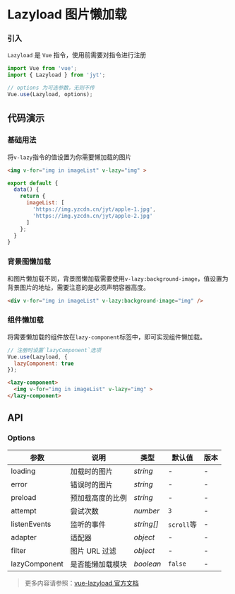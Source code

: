 # Lazyload 图片懒加载

### 引入

`Lazyload` 是 `Vue` 指令，使用前需要对指令进行注册

```js
import Vue from 'vue';
import { Lazyload } from 'jyt';

// options 为可选参数，无则不传
Vue.use(Lazyload, options);
```

## 代码演示

### 基础用法

将`v-lazy`指令的值设置为你需要懒加载的图片

```html
<img v-for="img in imageList" v-lazy="img" >
```

```javascript
export default {
  data() {
    return {
      imageList: [
        'https://img.yzcdn.cn/jyt/apple-1.jpg',
        'https://img.yzcdn.cn/jyt/apple-2.jpg'
      ]
    };
  }
}
```

### 背景图懒加载

和图片懒加载不同，背景图懒加载需要使用`v-lazy:background-image`，值设置为背景图片的地址，需要注意的是必须声明容器高度。

```html
<div v-for="img in imageList" v-lazy:background-image="img" />
```

### 组件懒加载

将需要懒加载的组件放在`lazy-component`标签中，即可实现组件懒加载。

```js
// 注册时设置`lazyComponent`选项
Vue.use(Lazyload, {
  lazyComponent: true
});
```

```html
<lazy-component>
  <img v-for="img in imageList" v-lazy="img" >
</lazy-component>
```

## API

### Options

| 参数 | 说明 | 类型 | 默认值 | 版本 |
|------|------|------|------|------|
| loading | 加载时的图片 | *string* | - | - |
| error | 错误时的图片 | *string* | - | - |
| preload | 预加载高度的比例 | *string* | - | - |
| attempt | 尝试次数 | *number* | `3` | - |
| listenEvents | 监听的事件 | *string[]* | `scroll`等 | - |
| adapter | 适配器 | *object* | - | - |
| filter | 图片 URL 过滤 | *object* | - | - |
| lazyComponent | 是否能懒加载模块 | *boolean* | `false` | - |

> 更多内容请参照：[vue-lazyload 官方文档](https://github.com/hilongjw/vue-lazyload)
